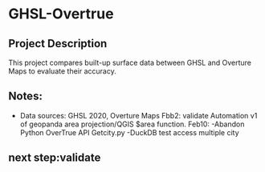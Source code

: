 # GHSL-Overtrue
## Project Description
This project compares built-up surface data between GHSL and Overture Maps to evaluate their accuracy.

## Notes:
- Data sources: GHSL 2020, Overture Maps
Fbb2: validate Automation v1 of geopanda area projection/QGIS $area function.
Feb10: -Abandon Python OverTrue API Getcity.py
        -DuckDB test access multiple city 
## next step:validate
